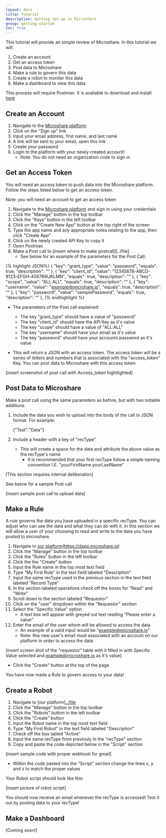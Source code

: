 ```yaml
---
layout: docs
title: Tutorial
description: Getting Set-up in Microshare
group: getting-started
toc: true
---
```



This tutorial will provide an simple review of Microshare. In this tutorial we will:

1. Create an account  
2. Get an access token  
3. Post data to Microshare  
4. Make a rule to govern this data  
5. Create a robot to moniter this data  
6. Make a dashboard to view this data  

This process will require Postman. It is avaliable to download and install [here](https://www.getpostman.com/)

## Create an Account

1. Navigate to the [Microshare platform](https://dapp.microshare.io)
2. Click on the "Sign up" link
2. Input your email address, first name, and last name
3. A link will be sent to your email, open this link 
4. Create your password
5. Login to the platform with your newly created account!
    * Note: You do not need an organization code to sign in


## Get an Access Token

You will need an access token to push data into the Microshare platform. Follow the steps listed below to get an access token.

Note: you will need an account to get an access token


1.  Navigate to the [Microshare platform](https://dapp.microshare.io) and sign in using your credentials
2.  Click the "Manage" button in the top toolbar
3.  Click the "Keys" button in the left toolbar
4. Click on the "Create New App" button at the top right of the screen
5. Type the app name and any appropriate notes relating to the app, then click "Create App"
6. Click on the newly created API Key to copy it 
7. Open Postman
8. Make a Post call to [insert where to make postcall][../file]
    * See below for an example of the parameters for the Post Call:


{% highlight JSON%}
{
    "key": "grant_type",
    "value": "password",
    "equals": true,
    "description": ""
},
{
    "key": "client_id",
    "value": "12345678-ABCD-9123-EFGH-456789IJKLMN",
    "equals": true,
    "description": ""
},
{
    "key": "scope",
    "value": "ALL:ALL",
    "equals": true,
    "description": ""
},
{
    "key": "username",
    "value": "example@microhare.io",
    "equals": true,
    "description": ""
},
{
    "key": "password",
    "value": "samplePassword",
    "equals": true,
    "description": ""
},
{% endhighlight %}

* The parameters of the Post call explained:
    * The key "grant_type" should have a value of "password"
    * The key "client_id" should have the API Key as it's value
    * The key "scope" should have a value of "ALL:ALL"
    * The key "username" should have your email as it's value
    * The key "password" should have your accounts password as it's value

* This will return a JSON with an access token. The access token will be a series of letters and numbers that is associated with the "access_token" Key. You can post data to Microshare with this access token.

[insert screenshot of post call with Access_token hightlighted]
    

## Post Data to Microshare

Make a post call using the same parameters as before, but with two notable additions. 

1. Include the data you wish to upload into the body of the call in JSON format. For example:

    {"Test":"Data"}
    
2. Include a header with a key of "recType" 
    * This will create a space for the data and attribute the above value as the recType's name  
        * It is recommended that your first recType follow a simple naming convention I.E. "yourFirstName.yourLastName"

[This section requires internal deliberation]

See below for a sample Post call

[insert sample post call to upload data]

## Make a Rule 

A rule governs the data you have uploaded in a specific recType. You can adjust who can see the data and what they can do with it. In this section we will allow a user of your choosing to read and write to the data you have posted to microshare.

1. Navigate to [our platform](../file)(https://dapp.microshare.io)
2. Click the "Manage" button in the top toolbar
3. Click the "Rules" button in the left toolbar
4. Click the the "Create" button
5. Input the Rule name in the top most text field
5. Type "My First Rule" in the text field labeled "Description"
5. Input the same recType used in the previous section in the text field labeled "Record Type"  
5. In the section labeled operations check off the boxes for "Read" and "Write"
5. Scroll down to the section labeled "Requestor"
5. Click on the "user" dropdown within the "Requestor" section
5. Select the "Specific Value" option
    * A text box will appear with greyed out text reading "Please enter a value"
5. Enter the email of the user whom will be allowed to access the data
    * An example of a valid input would be "example@microshare.io"
    * Note: this new user's email must associated with an account on our platform in order to access the data

[insert screen shot of the "requestor" table with it filled in with Specific Value selected and example@microshare.io as it's value]

* Click the "Create" button at the top of the page 

You have now made a Rule to govern access to your data!     

## Create a Robot 

1. Navigate to [our platform][../file](https://dapp.microshare.io)
2. Click the "Manage" button in the top toolbar
3. Click the "Robots" button in the left toolbar
4. Click the "Create" button 
4. Input the Robot name in the top most text field 
4. Type "My First Robot" in the text field labeled "Description"
4. Check off the box labled "Active"
4. Input the same recType from previouly in the "recType" section
4. Copy and paste the code depicted below in the "Script" section

[insert sample code with proper webhook for gmail]

* Within the code pasted into the "Script" section change the lines x, y and z to match the proper values

Your Robot script should look like this:

[insert picture of robot script]

You should now receive an email whenever the recType is accessed! Test it out by posting data to your recType!




## Make a Dashboard 


[Coming soon!]


